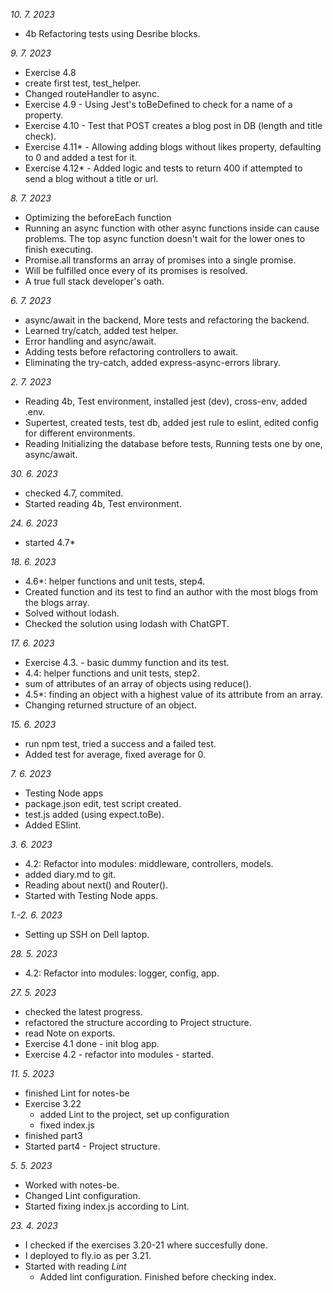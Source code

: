 *10. 7. 2023*
- 4b Refactoring tests using Desribe blocks.

*9. 7. 2023*
- Exercise 4.8
 - create first test, test_helper.
 - Changed routeHandler to async.
- Exercise 4.9 - Using Jest's toBeDefined to check for a name of a property.
- Exercise 4.10 - Test that POST creates a blog post in DB (length and title check).
- Exercise 4.11* - Allowing adding blogs without likes property, defaulting to 0 and added a test for it.
- Exercise 4.12* - Added logic and tests to return 400 if attempted to send a blog without a title or url.

*8. 7. 2023*
- Optimizing the beforeEach function
 - Running an async function with other async functions inside can cause problems.
  The top async function doesn't wait for the lower ones to finish executing.
 - Promise.all transforms an array of promises into a single promise.
  - Will be fulfilled once every of its promises is resolved.
- A true full stack developer's oath.

*6. 7. 2023*
- async/await in the backend, More tests and refactoring the backend.
- Learned try/catch, added test helper.
- Error handling and async/await.
- Adding tests before refactoring controllers to await.
- Eliminating the try-catch, added express-async-errors library.

*2. 7. 2023*
- Reading 4b, Test environment, installed jest (dev), cross-env, added .env.
- Supertest, created tests, test db, added jest rule to eslint, edited config for different environments.
- Reading Initializing the database before tests, Running tests one by one, async/await.

*30. 6. 2023*
- checked 4.7, commited.
- Started reading 4b, Test environment.

*24. 6. 2023*
- started 4.7*

*18. 6. 2023*
- 4.6*: helper functions and unit tests, step4.
 - Created function and its test to find an author with the most blogs from the blogs array.
 - Solved without lodash.
 - Checked the solution using lodash with ChatGPT.

*17. 6. 2023*
- Exercise 4.3. - basic dummy function and its test.
- 4.4: helper functions and unit tests, step2.
 - sum of attributes of an array of objects using reduce().
- 4.5*: finding an object with a highest value of its attribute from an array.
 - Changing returned structure of an object.

*15. 6. 2023*
- run npm test, tried a success and a failed test.
- Added test for average, fixed average for 0.

*7. 6. 2023*
- Testing Node apps
 - package.json edit, test script created.
 - test.js added (using expect.toBe).
- Added ESlint.

*3. 6. 2023*
- 4.2: Refactor into modules: middleware, controllers, models.
- added diary.md to git.
- Reading about next() and Router().
- Started with Testing Node apps.

*1.-2. 6. 2023*
- Setting up SSH on Dell laptop.

*28. 5. 2023*
- 4.2: Refactor into modules: logger, config, app.

*27. 5. 2023*
- checked the latest progress.
- refactored the structure according to Project structure.
- read Note on exports.
- Exercise 4.1 done - init blog app.
- Exercise 4.2 - refactor into modules - started.

*11. 5. 2023*
- finished Lint for notes-be
- Exercise 3.22
    - added Lint to the project, set up configuration
    - fixed index.js
- finished part3
- Started part4 - Project structure.

*5. 5. 2023*
- Worked with notes-be.
- Changed Lint configuration.
- Started fixing index.js according to Lint.

*23. 4. 2023*
- I checked if the exercises 3.20-21 where succesfully done.
- I deployed to fly.io as per 3.21.
- Started with reading _Lint_
    - Added lint configuration. Finished before checking index.